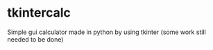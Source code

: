 # tkintercalc
Simple gui calculator made in python by using tkinter
(some work still needed to be done)
